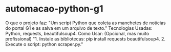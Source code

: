 # automacao-python-g1
O que o projeto faz: "Um script Python que coleta as manchetes de notícias do portal G1 e as salva em um arquivo de texto."  Tecnologias Usadas: Python, requests, beautifulsoup4.  Como Usar: (Opcional, mas muito profissional) "1. Instale as bibliotecas: pip install requests beautifulsoup4. 2. Execute o script: python scraper.py."
